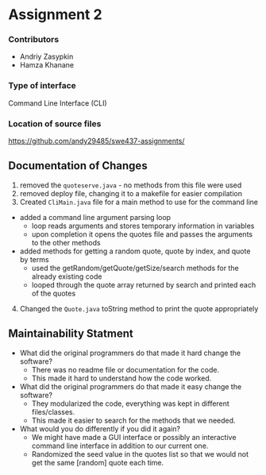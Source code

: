 # Assignment 2

### Contributors
- Andriy Zasypkin
- Hamza Khanane

### Type of interface
Command Line Interface (CLI)

### Location of source files
https://github.com/andy29485/swe437-assignments/

<div style="page-break-after: always;"></div>

## Documentation of Changes
1. removed the `quoteserve.java` - no methods from this file were used
2. removed deploy file, changing it to a makefile for easier compilation
3. Created `CliMain.java` file for a main method to use for the command line
  - added a command line argument parsing loop
    - loop reads arguments and stores temporary information in variables
    - upon completion it opens the quotes file and passes the arguments to
      the other methods
  - added methods for getting a random quote, quote by index, and quote by terms
    - used the getRandom/getQuote/getSize/search methods for the already existing
      code
    - looped through the quote array returned by search and printed each of the quotes
4. Changed the `Quote.java` toString method to print the quote appropriately

## Maintainability Statment

- What did the original programmers do that made it hard change the software?
  - There was no readme file or documentation for the code.
  - This made it hard to understand how the code worked.
- What did the original programmers do that made it easy change the software?
  - They modularized the code, everything was kept in different files/classes.
  - This made it easier to search for the methods that we needed.
- What would you do differently if you did it again?
  - We might have made a GUI interface or possibly an interactive command line
    interface in addition to our current one.
  - Randomized the seed value in the quotes list so that we would not get the same
    [random] quote each time.


